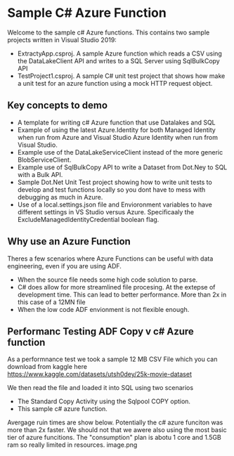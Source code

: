 # Sample C# Azure Function
Welcome to the sample c# Azure functions. This contains two sample projects written in Visual Studio 2019:
- ExtractyApp.csproj. A sample Azure function which reads a CSV using the DataLakeClient API and writes to a SQL Server using SqlBulkCopy API
- TestProject1.csproj. A sample C# unit test project that shows how make a unit test for an azure function using a mock HTTP request object.

## Key concepts to demo
- A template for writing c# Azure function that use Datalakes and SQL
- Example of using the latest Azure.Identity for both Managed Identity when run from Azure and Visual Studio Azure Identity when run from Visual Studio.
- Example use of the DataLakeServiceClient instead of the more generic BlobServiceClient.
- Example use of SqlBulkCopy API to write a Dataset from Dot.Ney to SQL with a Bulk API.
- Sample Dot.Net Unit Test project showing how to write unit tests to develop and test functions locally so you dont have to mess with debugging as much in Azure.
- Use of a local.settings.json file and Envioronment variables to have different settings in VS Studio versus Azure. Specificaaly the ExcludeManagedIdentityCredential boolean flag.

## Why use an Azure Function 
Theres a few scenarios where Azure Functions can be useful with data engineering, even if you are using ADF.
- When the source file needs some high code solution to parse.
- C# does allow for more streamlined file procesing. At the extepse of development time. This can lead to better performance. More than 2x in this case of a 12MN file
- When the low code ADF envionment is not flexible enough.


## Performanc Testing ADF Copy v c# Azure function
As a performnance test we took a sample 12 MB CSV File which you can download from kaggle here
https://www.kaggle.com/datasets/utsh0dey/25k-movie-dataset

We then read the file and loaded it into SQL using two scenarios
- The Standard Copy Activity using the Sqlpool COPY option.
- This sample c# azure function.

Avergage ruin times are show below. Potentially the c# azure funciton was more than 2x faster. We should not that we awere also using the most basic tier of azure funcitions. The "consumption" plan is abotu 1 core and 1.5GB ram so really limited in resources.
image.png
